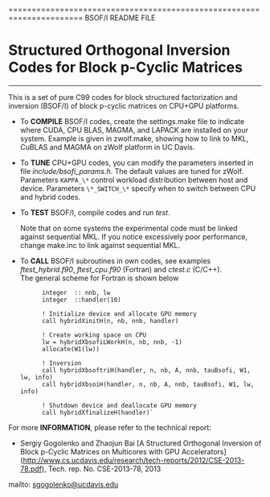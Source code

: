 ======================================================================
BSOF/I README FILE

Structured Orthogonal Inversion Codes for Block p-Cyclic Matrices
======================================================================

-----------------------------------------------------------------

This is a set of pure C99 codes for 
block structured factorization and inversion (BSOF/I)
of block p-cyclic matrices on CPU+GPU platforms.

* To **COMPILE** BSOF/I codes, create the settings.make file to indicate where 
  CUDA, CPU BLAS, MAGMA, and LAPACK are installed on your system. Example
  is given in zwolf.make, showing how to link to 
  MKL, CuBLAS and MAGMA on zWolf platform in UC Davis.  
   
* To **TUNE** CPU+GPU codes, you can modify the parameters 
  inserted in file *include/bsofi_params.h*. The default 
  values are tuned for zWolf. 
  Parameters `KAPPA_\*` control workload distribution between host and device.
  Parameters `\*_SWITCH_\*` specify when to switch between CPU and hybrid codes. 

* To **TEST** BSOF/I, compile codes and run *test*.  

  Note that on some systems the experimental code must be linked against 
  sequential MKL.  If you notice excessively poor performance, change 
  make.inc to link against sequential MKL.

* To  **CALL** BSOF/I subroutines in own codes, see examples 
  *ftest_hybrid.f90*, *ftest_cpu.f90* (Fortran) and *ctest.c* (C/C++).  
  The general scheme for Fortran is shown below

			integer  :: nnb, lw
			integer  ::handler(10)
			
			! Initialize device and allocate GPU memory
			call hybridXinitH(n, nb, nnb, handler)
			
			! Create working space on CPU
			lw = hybridXbsofiLWorkH(n, nb, nnb, -1)
			allocate(W1(lw))
			
			! Inversion
			call hybridXbsoftriH(handler, n, nb, A, nnb, tauBsofi, W1, lw, info)
			call hybridXbsoiH(handler, n, nb, A, nnb, tauBsofi, W1, lw, info)
			
			! Shutdown device and deallocate GPU memory
			call hybridXfinalizeH(handler)`

For more **INFORMATION**, please refer to the technical report:

* Sergiy Gogolenko and Zhaojun Bai
[A Structured Orthogonal Inversion of Block 
p-Cyclic Matrices on Multicores with GPU Accelerators]
(http://www.cs.ucdavis.edu/research/tech-reports/2012/CSE-2013-78.pdf),
Tech. rep. No. CSE-2013-78, 2013

mailto: <sgogolenko@ucdavis.edu>